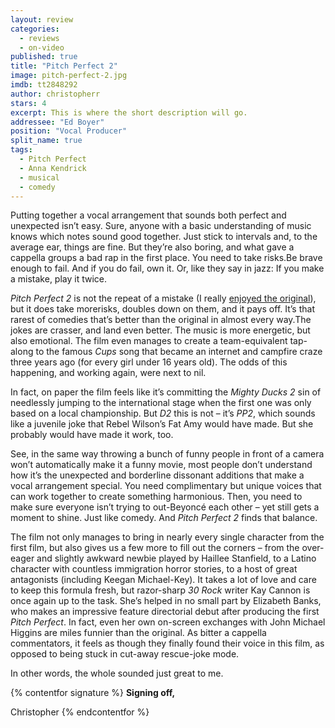 ```yaml
---
layout: review
categories: 
  - reviews
  - on-video
published: true
title: "Pitch Perfect 2"
image: pitch-perfect-2.jpg
imdb: tt2848292
author: christopherr
stars: 4
excerpt: This is where the short description will go.
addressee: "Ed Boyer"
position: "Vocal Producer"
split_name: true
tags: 
  - Pitch Perfect
  - Anna Kendrick
  - musical
  - comedy
---
```

Putting together a vocal arrangement that sounds both perfect and unexpected isn’t easy. Sure, anyone with a basic understanding of music knows which notes sound good together. Just stick to intervals and, to the average ear, things are fine. But they’re also boring, and what gave a cappella groups a bad rap in the first place. You need to take risks.Be brave enough to fail. And if you do fail, own it. Or, like they say in jazz: If you make a mistake, play it twice.

_Pitch Perfect 2_ is not the repeat of a mistake (I really [enjoyed the original](http://www.dearcastandcrew.com/content/2012/10/3/pitch-perfect.html)), but it does take morerisks, doubles down on them, and it pays off. It’s that rarest of comedies that’s better than the original in almost every way.The jokes are crasser, and land even better. The music is more energetic, but also emotional. The film even manages to create a team-equivalent tap-along to the famous _Cups_ song that became an internet and campfire craze three years ago (for every girl under 16 years old). The odds of this happening, and working again, were next to nil.

In fact, on paper the film feels like it’s committing the _Mighty Ducks 2_ sin of needlessly jumping to the international stage when the first one was only based on a local championship. But _D2_ this is not – it’s _PP2_, which sounds like a juvenile joke that Rebel Wilson’s Fat Amy would have made. But she probably would have made it work, too. 

See, in the same way throwing a bunch of funny people in front of a camera won’t automatically make it  a funny movie, most people don’t understand how it’s the unexpected and borderline dissonant additions that make a vocal arrangement special. You need complimentary but unique voices that can work together to create something harmonious. Then, you need to make sure everyone isn’t trying to out-Beyoncé each other – yet still gets a moment to shine. Just like comedy. And _Pitch Perfect 2_ finds that balance.

The film not only manages to bring in nearly every single character from the first film, but also gives us a few more to fill out the corners – from the over-eager and slightly awkward newbie played by Haillee Stanfield, to a Latino character with countless immigration horror stories, to a host of great antagonists (including Keegan Michael-Key). It takes a lot of love and care to keep this formula fresh, but razor-sharp _30 Rock_ writer Kay Cannon is once again up to the task. She’s helped in no small part by Elizabeth Banks, who makes an impressive feature directorial debut after producing the first _Pitch Perfect_. In fact, even her own on-screen exchanges with John Michael Higgins are miles funnier than the original. As bitter a cappella commentators, it feels as though they finally found their voice in this film, as opposed to being stuck in cut-away rescue-joke mode.

In other words, the whole sounded just great to me.

{% contentfor signature %}
**Signing off,**

Christopher
{% endcontentfor %}